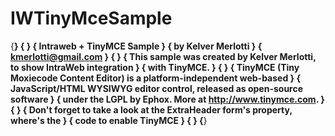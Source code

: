 # IWTinyMceSample

{******************************************************************************}
{                                                                              }
{                         Intraweb + TinyMCE Sample                            }
{                            by Kelver Merlotti                                }
{                           kmerlotti@gmail.com                                }
{                                                                              }
{  This sample was created by Kelver Merlotti, to show IntraWeb integration    }
{  with TinyMCE.                                                               }
{                                                                              }
{  TinyMCE (Tiny Moxiecode Content Editor) is a platform-independent web-based }
{  JavaScript/HTML WYSIWYG editor control, released as open-source software    }
{  under the LGPL by Ephox. More at http://www.tinymce.com.                    }
{                                                                              }
{  Don't forget to take a look at the ExtraHeader form's property, where's the }
{  code to enable TinyMCE                                                      }
{                                                                              }
{******************************************************************************}
